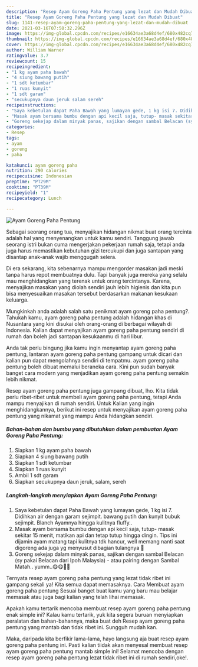 ```yaml
---
description: "Resep Ayam Goreng Paha Pentung yang lezat dan Mudah Dibuat"
title: "Resep Ayam Goreng Paha Pentung yang lezat dan Mudah Dibuat"
slug: 1141-resep-ayam-goreng-paha-pentung-yang-lezat-dan-mudah-dibuat
date: 2021-03-16T07:50:32.296Z
image: https://img-global.cpcdn.com/recipes/e16634ae3a68d4ef/680x482cq70/ayam-goreng-paha-pentung-foto-resep-utama.jpg
thumbnail: https://img-global.cpcdn.com/recipes/e16634ae3a68d4ef/680x482cq70/ayam-goreng-paha-pentung-foto-resep-utama.jpg
cover: https://img-global.cpcdn.com/recipes/e16634ae3a68d4ef/680x482cq70/ayam-goreng-paha-pentung-foto-resep-utama.jpg
author: William Warner
ratingvalue: 3.7
reviewcount: 15
recipeingredient:
- "1 kg ayam paha bawah"
- "4 siung bawang putih"
- "1 sdt ketumbar"
- "1 ruas kunyit"
- "1 sdt garam"
- "secukupnya daun jeruk salam sereh"
recipeinstructions:
- "Saya kebetulan dapat Paha Bawah yang lumayan gede, 1 kg isi 7. Didihkan air dengan garam sejimpit. bawang putih dan kunyit bubuk sejimpit. Blanch Ayamnya hingga kulitnya fluffy.."
- "Masak ayam bersama bumbu dengan api kecil saja, tutup- masak sekitar 15 menit, matikan api dan tetap tutup hingga dingin. Tips ini dijamin ayam matang tapi kulitnya tdk hancur, well memang nanti saat digoreng ada juga yg menyusut dibagian tulangnya 🤩"
- "Goreng sekejap dalam minyak panas, sajikan dengan sambal Belacan (sy pakai Belacan dari Ipoh Malaysia) - atau pairing dengan Sambal Matah.. yumm..😋😋👨‍🍳"
categories:
- Resep
tags:
- ayam
- goreng
- paha

katakunci: ayam goreng paha 
nutrition: 290 calories
recipecuisine: Indonesian
preptime: "PT29M"
cooktime: "PT39M"
recipeyield: "1"
recipecategory: Lunch

---
```



![Ayam Goreng Paha Pentung](https://img-global.cpcdn.com/recipes/e16634ae3a68d4ef/680x482cq70/ayam-goreng-paha-pentung-foto-resep-utama.jpg)

Sebagai seorang orang tua, menyajikan hidangan nikmat buat orang tercinta adalah hal yang menyenangkan untuk kamu sendiri. Tanggung jawab seorang istri bukan cuma mengerjakan pekerjaan rumah saja, tetapi anda juga harus memastikan kebutuhan gizi tercukupi dan juga santapan yang disantap anak-anak wajib menggugah selera.

Di era  sekarang, kita sebenarnya mampu mengorder masakan jadi meski tanpa harus repot membuatnya dulu. Tapi banyak juga mereka yang selalu mau menghidangkan yang terenak untuk orang tercintanya. Karena, menyajikan masakan yang diolah sendiri jauh lebih higienis dan kita pun bisa menyesuaikan masakan tersebut berdasarkan makanan kesukaan keluarga. 



Mungkinkah anda adalah salah satu penikmat ayam goreng paha pentung?. Tahukah kamu, ayam goreng paha pentung adalah hidangan khas di Nusantara yang kini disukai oleh orang-orang di berbagai wilayah di Indonesia. Kalian dapat menyajikan ayam goreng paha pentung sendiri di rumah dan boleh jadi santapan kesukaanmu di hari libur.

Anda tak perlu bingung jika kamu ingin menyantap ayam goreng paha pentung, lantaran ayam goreng paha pentung gampang untuk dicari dan kalian pun dapat mengolahnya sendiri di tempatmu. ayam goreng paha pentung boleh dibuat memalui beraneka cara. Kini pun sudah banyak banget cara modern yang menjadikan ayam goreng paha pentung semakin lebih nikmat.

Resep ayam goreng paha pentung juga gampang dibuat, lho. Kita tidak perlu ribet-ribet untuk membeli ayam goreng paha pentung, tetapi Anda mampu menyajikan di rumah sendiri. Untuk Kalian yang ingin menghidangkannya, berikut ini resep untuk menyajikan ayam goreng paha pentung yang nikamat yang mampu Anda hidangkan sendiri.

<!--inarticleads1-->

##### Bahan-bahan dan bumbu yang dibutuhkan dalam pembuatan Ayam Goreng Paha Pentung:

1. Siapkan 1 kg ayam paha bawah
1. Siapkan 4 siung bawang putih
1. Siapkan 1 sdt ketumbar
1. Siapkan 1 ruas kunyit
1. Ambil 1 sdt garam
1. Siapkan secukupnya daun jeruk, salam, sereh




<!--inarticleads2-->

##### Langkah-langkah menyiapkan Ayam Goreng Paha Pentung:

1. Saya kebetulan dapat Paha Bawah yang lumayan gede, 1 kg isi 7. Didihkan air dengan garam sejimpit. bawang putih dan kunyit bubuk sejimpit. Blanch Ayamnya hingga kulitnya fluffy..
1. Masak ayam bersama bumbu dengan api kecil saja, tutup- masak sekitar 15 menit, matikan api dan tetap tutup hingga dingin. Tips ini dijamin ayam matang tapi kulitnya tdk hancur, well memang nanti saat digoreng ada juga yg menyusut dibagian tulangnya 🤩
1. Goreng sekejap dalam minyak panas, sajikan dengan sambal Belacan (sy pakai Belacan dari Ipoh Malaysia) - atau pairing dengan Sambal Matah.. yumm..😋😋👨‍🍳




Ternyata resep ayam goreng paha pentung yang lezat tidak ribet ini gampang sekali ya! Kita semua dapat memasaknya. Cara Membuat ayam goreng paha pentung Sesuai banget buat kamu yang baru mau belajar memasak atau juga bagi kalian yang telah lihai memasak.

Apakah kamu tertarik mencoba membuat resep ayam goreng paha pentung enak simple ini? Kalau kamu tertarik, yuk kita segera buruan menyiapkan peralatan dan bahan-bahannya, maka buat deh Resep ayam goreng paha pentung yang mantab dan tidak ribet ini. Sungguh mudah kan. 

Maka, daripada kita berfikir lama-lama, hayo langsung aja buat resep ayam goreng paha pentung ini. Pasti kalian tiidak akan menyesal membuat resep ayam goreng paha pentung mantab simple ini! Selamat mencoba dengan resep ayam goreng paha pentung lezat tidak ribet ini di rumah sendiri,oke!.

